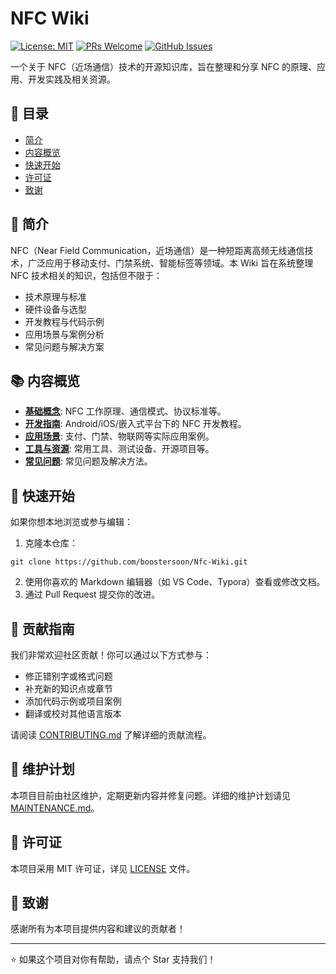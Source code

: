 # NFC Wiki

[![License: MIT](https://img.shields.io/badge/License-MIT-blue.svg)](https://opensource.org/licenses/MIT)
[![PRs Welcome](https://img.shields.io/badge/PRs-welcome-brightgreen.svg)](https://github.com/your-username/NFC-Wiki/pulls)
[![GitHub Issues](https://img.shields.io/github/issues/your-username/NFC-Wiki.svg)](https://github.com/your-username/NFC-Wiki/issues)

一个关于 NFC（近场通信）技术的开源知识库，旨在整理和分享 NFC 的原理、应用、开发实践及相关资源。

## 🧭 目录

- [简介](#简介)
- [内容概览](#内容概览)
- [快速开始](#快速开始)
- [许可证](#许可证)
- [致谢](#致谢)

## 📖 简介

NFC（Near Field Communication，近场通信）是一种短距离高频无线通信技术，广泛应用于移动支付、门禁系统、智能标签等领域。本 Wiki 旨在系统整理 NFC 技术相关的知识，包括但不限于：

- 技术原理与标准
- 硬件设备与选型
- 开发教程与代码示例
- 应用场景与案例分析
- 常见问题与解决方案

## 📚 内容概览

- **[基础概念](docs/basics/)**: NFC 工作原理、通信模式、协议标准等。
- **[开发指南](docs/development/)**: Android/iOS/嵌入式平台下的 NFC 开发教程。
- **[应用场景](docs/applications/)**: 支付、门禁、物联网等实际应用案例。
- **[工具与资源](docs/tools/)**: 常用工具、测试设备、开源项目等。
- **[常见问题](docs/faq/)**: 常见问题及解决方法。

## 🚀 快速开始

如果你想本地浏览或参与编辑：

1. 克隆本仓库：
```
git clone https://github.com/boostersoon/Nfc-Wiki.git
```
2. 使用你喜欢的 Markdown 编辑器（如 VS Code、Typora）查看或修改文档。
3. 通过 Pull Request 提交你的改进。

## 🤝 贡献指南

我们非常欢迎社区贡献！你可以通过以下方式参与：

- 修正错别字或格式问题
- 补充新的知识点或章节
- 添加代码示例或项目案例
- 翻译或校对其他语言版本

请阅读 [CONTRIBUTING.md](CONTRIBUTING.md) 了解详细的贡献流程。

## 📅 维护计划

本项目目前由社区维护，定期更新内容并修复问题。详细的维护计划请见 [MAINTENANCE.md](MAINTENANCE.md)。

## 📄 许可证

本项目采用 MIT 许可证，详见 [LICENSE](LICENSE) 文件。

## 🙏 致谢

感谢所有为本项目提供内容和建议的贡献者！

---

⭐ 如果这个项目对你有帮助，请点个 Star 支持我们！
